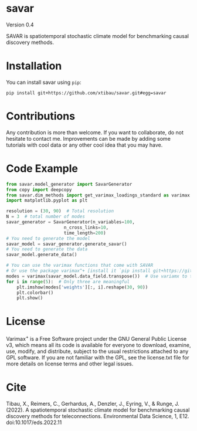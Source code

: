 # savar
Version 0.4

SAVAR is spatiotemporal stochastic climate model for benchmarking causal discovery methods. 

# Installation
You can install savar using `pip`:

`pip install git+https://github.com/xtibau/savar.git#egg=savar`

# Contributions
Any contribution is more than welcome. If you want to collaborate, do not hesitate to contact me.  Improvements can be made by adding some tutorials with cool data or any other cool idea that you may have. 

# Code Example

```python
from savar.model_generator import SavarGenerator
from copy import deepcopy
from savar.dim_methods import get_varimax_loadings_standard as varimax
import matplotlib.pyplot as plt

resolution = (30, 90)  # Total resolution
N = 3  # total number of modes
savar_generator = SavarGenerator(n_variables=100,
                      n_cross_links=10,
                      time_length=200)
# You need to generate the model
savar_model = savar_generator.generate_savar()
# You need to generate the data
savar_model.generate_data()

# You can use the varimax functions that come with SAVAR
# Or use the package varimax^+ [install it `pip install git+https://github.com/xtibau/varimax_plus.git#egg=varimax_plus`]
modes = varimax(savar_model.data_field.transpose())  # Use variamx to try to recover the weights
for i in range(5):  # Only three are meaningful
    plt.imshow(modes['weights'][:, i].reshape(30, 90))
    plt.colorbar()
    plt.show()
```

# License
Varimax<sup>+</sup> is a Free Software project under the GNU General Public License v3, which means all its code is available for everyone to download, examine, use, modify, and distribute, subject to the usual restrictions attached to any GPL software. If you are not familiar with the GPL, see the license.txt file for more details on license terms and other legal issues. 

# Cite

Tibau, X., Reimers, C., Gerhardus, A., Denzler, J., Eyring, V., & Runge, J. (2022). A spatiotemporal stochastic climate model for benchmarking causal discovery methods for teleconnections. Environmental Data Science, 1, E12. doi:10.1017/eds.2022.11